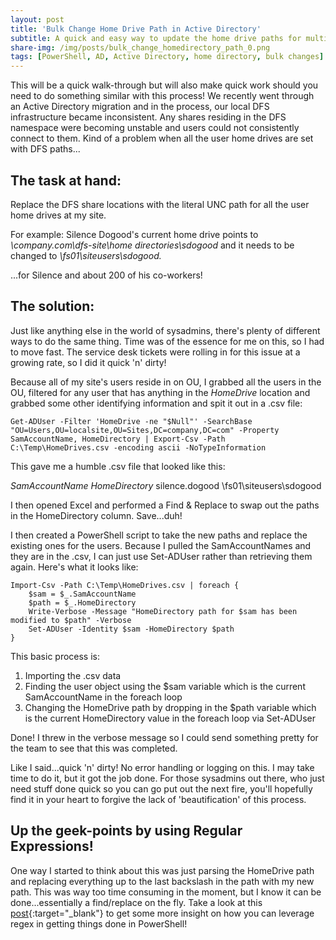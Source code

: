 ```yaml
---
layout: post
title: 'Bulk Change Home Drive Path in Active Directory'
subtitle: A quick and easy way to update the home drive paths for multiple users.
share-img: /img/posts/bulk_change_homedirectory_path_0.png
tags: [PowerShell, AD, Active Directory, home directory, bulk changes]
---
```

This will be a quick walk-through but will also make quick work should you need to do something similar with this process! We recently went through an Active Directory migration and in the process, our local DFS infrastructure became inconsistent. Any shares residing in the DFS namespace were becoming unstable and users could not consistently connect to them. Kind of a problem when all the user home drives are set with DFS paths...

## The task at hand:

Replace the DFS share locations with the literal UNC path for all the user home drives at my site.

For example: Silence Dogood's current home drive points to _\\company.com\dfs-site\home directories\sdogood_ and it needs to be changed to _\\fs01\siteusers\sdogood._

...for Silence and about 200 of his co-workers!

## The solution:

Just like anything else in the world of sysadmins, there's plenty of different ways to do the same thing. Time was of the essence for me on this, so I had to move fast. The service desk tickets were rolling in for this issue at a growing rate, so I did it quick 'n' dirty!

Because all of my site's users reside in on OU, I grabbed all the users in the OU, filtered for any user that has anything in the _HomeDrive_  location and grabbed some other identifying information and spit it out in a .csv file:

~~~
Get-ADUser -Filter 'HomeDrive -ne "$Null"' -SearchBase "OU=Users,OU=localsite,OU=Sites,DC=company,DC=com" -Property SamAccountName, HomeDirectory | Export-Csv -Path C:\Temp\HomeDrives.csv -encoding ascii -NoTypeInformation
~~~

This gave me a humble .csv file that looked like this:

_SamAccountName	HomeDirectory_
silence.dogood	\\fs01\siteusers\sdogood

I then opened Excel and performed a Find & Replace to swap out the paths in the HomeDirectory column. Save...duh!

I then created a PowerShell script to take the new paths and replace the existing ones for the users. Because I pulled the SamAccountNames and they are in the .csv, I can just use Set-ADUser rather than retrieving them again. Here's what it looks like:

~~~
Import-Csv -Path C:\Temp\HomeDrives.csv | foreach {
    $sam = $_.SamAccountName
    $path = $_.HomeDirectory
    Write-Verbose -Message "HomeDirectory path for $sam has been modified to $path" -Verbose
    Set-ADUser -Identity $sam -HomeDirectory $path
}
~~~

This basic process is:

1. Importing the .csv data
2. Finding the user object using the $sam variable which is the current SamAccountName in the foreach loop
3. Changing the HomeDrive path by dropping in the $path variable which is the current HomeDirectory value in the foreach loop via Set-ADUser

Done! I threw in the verbose message so I could send something pretty for the team to see that this was completed.

Like I said...quick 'n' dirty! No error handling or logging on this. I may take time to do it, but it got the job done. For those sysadmins out there, who just need stuff done quick so you can go put out the next fire, you'll hopefully find it in your heart to forgive the lack of 'beautification' of this process.

## Up the geek-points by using Regular Expressions!

One way I started to think about this was just parsing the HomeDrive path and replacing everything up to the last backslash in the path with my new path. This was way too time consuming in the moment, but I know it can be done...essentially a find/replace on the fly. Take a look at this [post](https://powershellexplained.com/2017-07-31-Powershell-regex-regular-expression/){:target="_blank"} to get some more insight on how you can leverage regex in getting things done in PowerShell!
